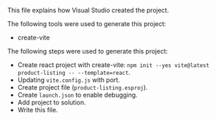 This file explains how Visual Studio created the project.

The following tools were used to generate this project:
- create-vite

The following steps were used to generate this project:
- Create react project with create-vite: `npm init --yes vite@latest product-listing -- --template=react`.
- Updating `vite.config.js` with port.
- Create project file (`product-listing.esproj`).
- Create `launch.json` to enable debugging.
- Add project to solution.
- Write this file.
